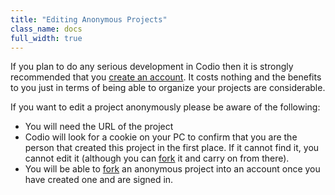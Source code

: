 ```yaml
---
title: "Editing Anonymous Projects"
class_name: docs
full_width: true
---
```


If you plan to do any serious development in Codio then it is strongly recommended that you [create an account](/docs/signup/). It costs nothing and the benefits to you just in terms of being able to organize your projects are considerable.

If you want to edit a project anonymously please be aware of the following:

- You will need the URL of the project
- Codio will look for a cookie on your PC to confirm that you are the person that created this project in the first place. If it cannot find it, you cannot edit it (although you can [fork](/docs/anon/forking) it and carry on from there).
- You will be able to [fork](/docs/anon/forking) an anonymous project into an account once you have created one and are signed in.



